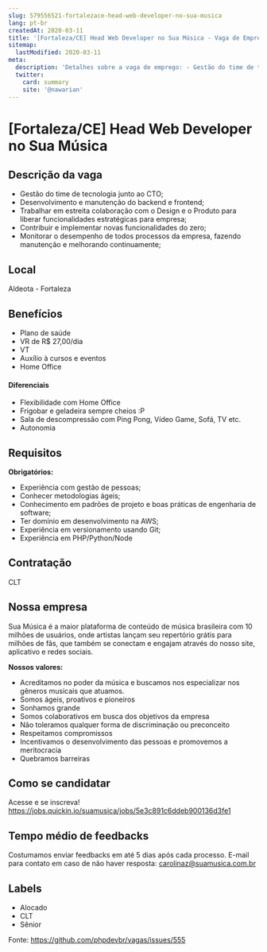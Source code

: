 ```yaml
---
slug: 579556521-fortalezace-head-web-developer-no-sua-musica
lang: pt-br
createdAt: 2020-03-11
title: '[Fortaleza/CE] Head Web Developer no Sua Música - Vaga de Emprego'
sitemap:
  lastModified: 2020-03-11
meta:
  description: 'Detalhes sobre a vaga de emprego: - Gestão do time de tecnologia junto ao CTO; - Desenvolvimento e manutenção do backend e frontend; - Trabalhar em estreita colaboração com o Design e o Produto para liberar funcionalidades estratégicas para empresa; - Contribuir e implementar novas funcionalidades do zero; - Monitorar o desempenho de todos processos da empresa, fazendo manutenção e melhorando continuamente;'
  twitter:
    card: summary
    site: '@nawarian'
---
```


# [Fortaleza/CE] Head Web Developer no Sua Música

## Descrição da vaga

- Gestão do time de tecnologia junto ao CTO;
- Desenvolvimento e manutenção do backend e frontend;
- Trabalhar em estreita colaboração com o Design e o Produto para liberar funcionalidades estratégicas para empresa;
- Contribuir e implementar novas funcionalidades do zero;
- Monitorar o desempenho de todos processos da empresa, fazendo manutenção e melhorando continuamente;

## Local

Aldeota - Fortaleza

## Benefícios

- Plano de saúde
- VR de R$ 27,00/dia
- VT
- Auxílio à cursos e eventos
- Home Office

#### Diferenciais

- Flexibilidade com Home Office
- Frigobar e geladeira sempre cheios :P
- Sala de descompressão com Ping Pong, Vídeo Game, Sofá, TV etc.
- Autonomia

## Requisitos

**Obrigatórios:**

-  Experiência com gestão de pessoas;
-  Conhecer metodologias ágeis;
- Conhecimento em padrões de projeto e boas práticas de engenharia de software;
- Ter domínio em desenvolvimento na AWS;
- Experiência em versionamento usando Git;
- Experiência em PHP/Python/Node

## Contratação

CLT

## Nossa empresa

Sua Música é a maior plataforma de conteúdo de música brasileira com 10 milhões de usuários, onde artistas lançam seu repertório grátis para milhões de fãs, que também se conectam e engajam através do nosso site, aplicativo e redes sociais.

**Nossos valores:**

- Acreditamos no poder da música e buscamos nos especializar nos gêneros musicais que atuamos.
- Somos ágeis, proativos e pioneiros
- Sonhamos grande
- Somos colaborativos em busca dos objetivos da empresa
- Não toleramos qualquer forma de discriminação ou preconceito
- Respeitamos compromissos
- Incentivamos o desenvolvimento das pessoas e promovemos a meritocracia
- Quebramos barreiras

## Como se candidatar

Acesse e se inscreva! https://jobs.quickin.io/suamusica/jobs/5e3c891c6ddeb900136d3fe1

## Tempo médio de feedbacks

Costumamos enviar feedbacks em até 5 dias após cada processo.
E-mail para contato em caso de não haver resposta: carolinaz@suamusica.com.br

## Labels

- Alocado
- CLT
- Sênior

Fonte: https://github.com/phpdevbr/vagas/issues/555